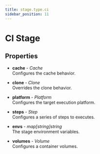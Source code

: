 ```yaml
---
title: stage.type.ci
sidebar_position: 11
---
```


# CI Stage

## Properties
<!-- properties / start -->
* __cache__ - _Cache_<br/>
  Configures the cache behavior.

* __clone__ - _Clone_<br/>
  Overrides the clone behavior.

* __platform__ - _Platform_<br/>
  Configures the target execution platform.

* __steps__ - _Step_<br/>
  Configures a series of steps to executes.

* __envs__ - _map[string]string_<br/>
  The stage environment variables.

* __volumes__ - _Volume_<br/>
  Configures a container volumes.
